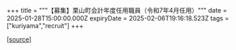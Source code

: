 +++
title = """【募集】栗山町会計年度任用職員（令和7年4月任用）"""
date = 2025-01-28T15:00:00.000Z
expiryDate = 2025-02-06T19:16:18.523Z
tags = ["kuriyama","recruit"]
+++


[[source]](https://www.town.kuriyama.hokkaido.jp/soshiki/27/20600.html)
